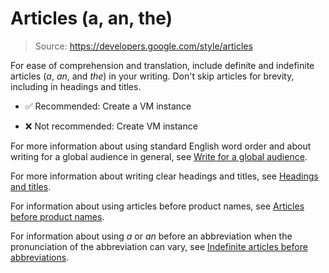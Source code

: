 # Articles (a, an, the)

> Source: https://developers.google.com/style/articles

For ease of comprehension and translation, include definite and indefinite articles (*a*, *an*, and *the*) in your writing. Don't skip articles for brevity, including in headings and titles.

- ✅ Recommended: Create a VM instance

- ❌ Not recommended: Create VM instance

For more information about using standard English word order and about writing for a global audience in general, see [Write for a global audience](https://developers.google.com/style/translation).

For more information about writing clear headings and titles, see [Headings and titles](https://developers.google.com/style/headings).

For information about using articles before product names, see [Articles before product names](https://developers.google.com/style/product-names#the-with-names).

For information about using *a* or *an* before an abbreviation when the pronunciation of the abbreviation can vary, see [Indefinite articles before abbreviations](https://developers.google.com/style/abbreviations#articles).